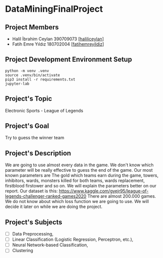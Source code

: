 # DataMiningFinalProject

## Project Members
- Halil İbrahim Ceylan 390709073 [[haliliceylan](https://www.github.com/haliliceylan)]
- Fatih Emre Yıldız 180702004 [[fatihemreyildiz](https://www.github.com/fatihemreyildiz)]


## Project Development Environment Setup
```
python -m venv .venv
source .venv/bin/activate
pip3 install -r requirements.txt
jupyter-lab
```

## Project's Topic
Electronic Sports - League of Legends

## Project's Goal
Try to guess the winner team

## Project's Description
We are going to use almost every data in the game. We don't know which parameter will be really effective to guess the end of the game. Our most known parameters are The gold which teams earn during the game, towers, inhibitors, wards, monsters killed for both teams, wards replacement, firstblood firstower and so on. We will explain the parameters better on our report. Our dataset is this:
https://www.kaggle.com/gyejr95/league-of-legends-challenger-ranked-games2020
There are almost 200.000 games.
We do not know about which loss function we are going to use. We will decide it later on while we are doing the project.

## Project's Subjects
- [ ] Data Preprocessing, 
- [ ] Linear Classification (Logistic Regression, Perceptron, etc.), 
- [ ] Neural Network-based Classification, 
- [ ] Clustering